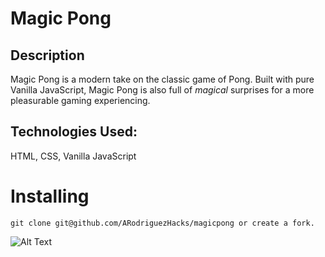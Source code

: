 # Magic Pong

## Description
Magic Pong is a modern take on the classic game of Pong. Built with pure Vanilla JavaScript, Magic Pong is also full of _magical_ surprises for a more pleasurable gaming experiencing.

## Technologies Used:

HTML, CSS, Vanilla JavaScript

# Installing

`git clone git@github.com/ARodriguezHacks/magicpong or create a fork.`

![Alt Text](https://media.giphy.com/media/5hkrckeTl8QVDi18ow/giphy.gif)
